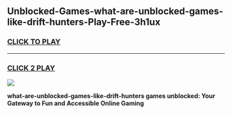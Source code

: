 
## Unblocked-Games-what-are-unblocked-games-like-drift-hunters-Play-Free-3h1ux
<h3>
<a href="https://premium76.site?title=what-are-unblocked-games-like-drift-hunters&ref=17A">CLICK TO PLAY</a></h3>
<hr>

<h3>
<a href="https://premium76.site?title=what-are-unblocked-games-like-drift-hunters&ref=17A">CLICK 2 PLAY</a>
  
</h3>

<a href="https://premium76.site?title=what-are-unblocked-games-like-drift-hunters&ref=17A"><img src="https://clearcache.store/games.png"></a>


**what-are-unblocked-games-like-drift-hunters games unblocked: Your Gateway to Fun and Accessible Online Gaming**
